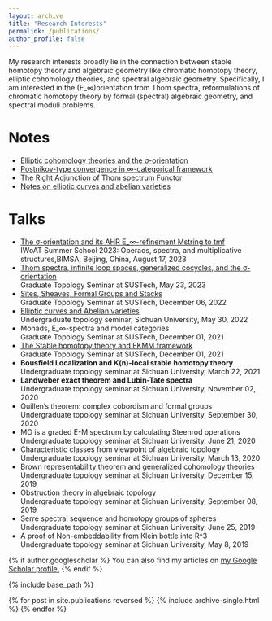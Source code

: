 ```yaml
---
layout: archive
title: "Research Interests"
permalink: /publications/
author_profile: false
---
```

My research interests broadly lie in the connection between stable homotopy theory and algebraic geometry like chromatic homotopy theory, elliptic cohomology theories, and spectral algebraic geometry. Specifically, I am interested in the (E_∞)orientation from Thom spectra, reformulations of chromatic homotopy theory by formal (spectral) algebraic geometry, and spectral moduli problems.

Notes
======
* [Elliptic cohomology theories and the σ-orientation](https://552jc.github.io/ljc552.github.io/files/sigmaorientation.pdf)
* [Postnikov-type convergence in ∞-categorical framework](https://552jc.github.io/ljc552.github.io/files/convergence.pdf)
* [The Right Adjunction of Thom spectrum Functor](https://552jc.github.io/ljc552.github.io/files/thomsp.pdf)
* [Notes on elliptic curves and abelian varieties](https://552jc.github.io/ljc552.github.io/files/Ellabvar.pdf)

Talks
======
* [The σ-orientation and its AHR E_∞-refinement Mstring to tmf](https://552jc.github.io/ljc552.github.io/files/Orientation.pdf)<br>IWoAT Summer School 2023: Operads, spectra, and multiplicative structures,BIMSA, Beijing, China, August 17, 2023
* [Thom spectra, infinite loop spaces, generalized cocycles, and the σ-orientation](https://sustech-topology.github.io/grad/23spr/0523-Liang.pdf)<br>Graduate Topology Seminar at SUSTech, May 23, 2023
* [Sites, Sheaves, Formal Groups and Stacks](https://sustech-topology.github.io/grad/22fal/FormalGeometry.pdf)<br>Graduate Topology Seminar at SUSTech, December 06, 2022
* [Elliptic curves and Abelian varieties](https://552jc.github.io/ljc552.github.io/files/Thesis.pdf)<br>Undergraduate topology seminar, Sichuan University, May 30, 2022
* Monads, E_∞-spectra and model categories<br>Graduate Topology Seminar at SUSTech, December 01, 2021
* [The Stable homotopy theory and EKMM framework](https://552jc.github.io/ljc552.github.io/files/2021_12_28.pdf)<br>Graduate Topology Seminar at SUSTech, December 01, 2021
* <strong>Bousfield Localization and K(n)-local stable homotopy theory</strong><br>Undergraduate topology seminar at Sichuan University, March 22, 2021
* <strong>Landweber exact theorem and Lubin-Tate spectra</strong><br>Undergraduate topology seminar at Sichuan University, November 02, 2020
* Quillen’s theorem: complex cobordism and formal groups<br>Undergraduate topology seminar at Sichuan University, September 30, 2020
* MO is a graded E-M spectrum by calculating Steenrod operations<br>Undergraduate topology seminar at Sichuan University, June 21, 2020
* Characteristic classes from viewpoint of algebraic topology<br>Undergraduate topology seminar at Sichuan University, March 13, 2020
* Brown representability theorem and generalized cohomology theories<br>Undergraduate topology seminar at Sichuan University, December 15, 2019
* Obstruction theory in algebraic topology<br>Undergraduate topology seminar at Sichuan University, September 08, 2019
* Serre spectral sequence and homotopy groups of spheres<br>Undergraduate topology seminar at Sichuan University, June 25, 2019
* A proof of Non-embeddability from Klein bottle into R^3<br>Undergraduate topology seminar at Sichuan University, May 8, 2019




{% if author.googlescholar %}
  You can also find my articles on <u><a href="{{author.googlescholar}}">my Google Scholar profile</a>.</u>
{% endif %}

{% include base_path %}

{% for post in site.publications reversed %}
  {% include archive-single.html %}
{% endfor %}
